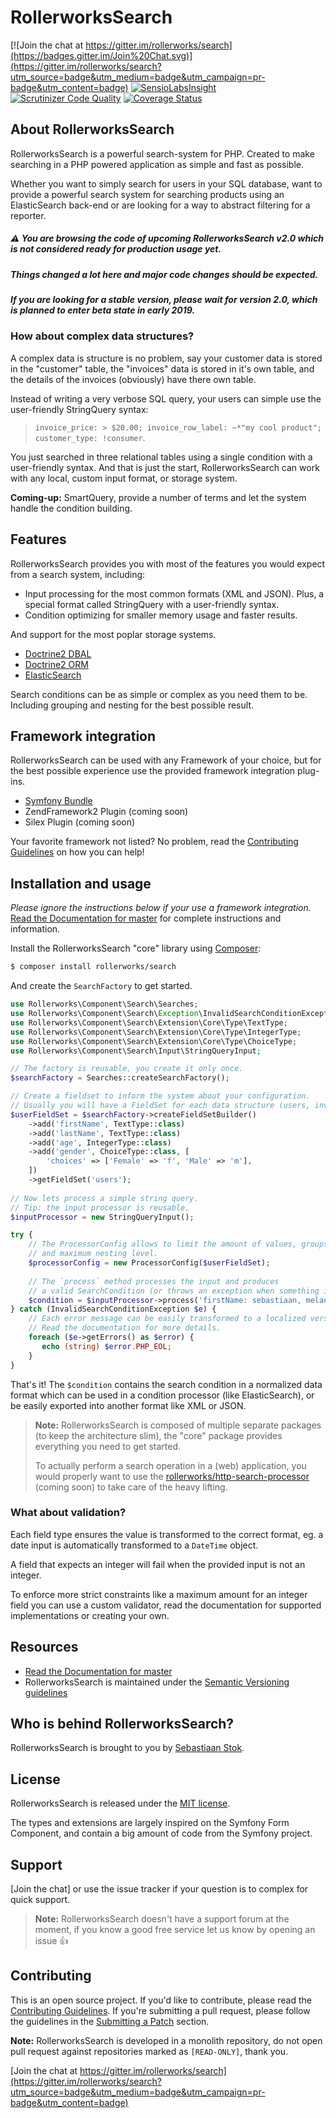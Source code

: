 RollerworksSearch
=================

[![Join the chat at https://gitter.im/rollerworks/search](https://badges.gitter.im/Join%20Chat.svg)](https://gitter.im/rollerworks/search?utm_source=badge&utm_medium=badge&utm_campaign=pr-badge&utm_content=badge)
[![SensioLabsInsight](https://insight.sensiolabs.com/projects/92caf31d-dae6-49dd-9526-440d859daa31/mini.png)](https://insight.sensiolabs.com/projects/92caf31d-dae6-49dd-9526-440d859daa31)
[![Scrutinizer Code Quality](https://scrutinizer-ci.com/g/rollerworks/search/badges/quality-score.png?b=master)](https://scrutinizer-ci.com/g/rollerworks/search/?branch=master)
[![Coverage Status](https://coveralls.io/repos/github/rollerworks/search/badge.svg?branch=master)](https://coveralls.io/github/rollerworks/search?branch=master)

## About RollerworksSearch

RollerworksSearch is a powerful search-system for PHP.
Created to make searching in a PHP powered application as simple and fast as possible.

Whether you want to simply search for users in your SQL database, want to
provide a powerful search system for searching products using an ElasticSearch
back-end or are looking for a way to abstract filtering for a reporter.
 
 ##### :warning: You are browsing the code of upcoming RollerworksSearch v2.0 which is not considered ready for production usage yet.
 ##### Things changed a lot here and major code changes should be expected.
 ##### If you are looking for a stable version, please wait for version 2.0, which is planned to enter beta state in early 2019.

### How about complex data structures?

A complex data is structure is no problem, say your customer data is stored
in the "customer" table, the "invoices" data is stored in it's own table, and
the details of the invoices (obviously) have there own table.

Instead of writing a very verbose SQL query, your users can simple use 
the user-friendly StringQuery syntax:

> `invoice_price: > $20.00; invoice_row_label: ~*"my cool product"; customer_type: !consumer`.

You just searched in three relational tables using a single condition with a
user-friendly syntax. And that is just the start, RollerworksSearch can work with
any local, custom input format, or storage system.

**Coming-up:** SmartQuery, provide a number of terms and let the system
handle the condition building.

## Features

RollerworksSearch provides you with most of the features you would expect
from a search system, including:
 
* Input processing for the most common formats (XML and JSON).
  Plus, a special format called StringQuery with a user-friendly syntax.
* Condition optimizing for smaller memory usage and faster results.

And support for the most poplar storage systems.

* [Doctrine2 DBAL](https://github.com/rollerworks/search-doctrine-dbal)
* [Doctrine2 ORM](https://github.com/rollerworks/search-doctrine-orm)
* [ElasticSearch](https://github.com/rollerworks/search-elasticsearch)

Search conditions can be as simple or complex as you need them to be.
Including grouping and nesting for the best possible result.

## Framework integration

RollerworksSearch can be used with any Framework of your choice, but for the best
possible experience use the provided framework integration plug-ins.

* [Symfony Bundle](https://github.com/rollerworks/SearchBundle)
* ZendFramework2 Plugin (coming soon)
* Silex Plugin (coming soon)

Your favorite framework not listed? No problem, read the [Contributing Guidelines][2]
on how you can help!

## Installation and usage

*Please ignore the instructions below if your use a framework integration.*
[Read the Documentation for master][4] for complete instructions and information.

Install the RollerworksSearch "core" library using [Composer][1]:

```bash
$ composer install rollerworks/search
```

And create the `SearchFactory` to get started.

```php
use Rollerworks\Component\Search\Searches;
use Rollerworks\Component\Search\Exception\InvalidSearchConditionException;
use Rollerworks\Component\Search\Extension\Core\Type\TextType;
use Rollerworks\Component\Search\Extension\Core\Type\IntegerType;
use Rollerworks\Component\Search\Extension\Core\Type\ChoiceType;
use Rollerworks\Component\Search\Input\StringQueryInput;

// The factory is reusable, you create it only once.
$searchFactory = Searches::createSearchFactory();

// Create a fieldset to inform the system about your configuration.
// Usually you will have a FieldSet for each data structure (users, invoices, etc).
$userFieldSet = $searchFactory->createFieldSetBuilder()
    ->add('firstName', TextType::class)
    ->add('lastName', TextType::class)
    ->add('age', IntegerType::class)
    ->add('gender', ChoiceType::class, [
        'choices' => ['Female' => 'f', 'Male' => 'm'],
    ])
    ->getFieldSet('users');
    
// Now lets process a simple string query.
// Tip: the input processor is reusable.
$inputProcessor = new StringQueryInput();

try {
    // The ProcessorConfig allows to limit the amount of values, groups
    // and maximum nesting level.
    $processorConfig = new ProcessorConfig($userFieldSet);
    
    // The `process` method processes the input and produces 
    // a valid SearchCondition (or throws an exception when something is wrong).
    $condition = $inputProcessor->process('firstName: sebastiaan, melany;');
} catch (InvalidSearchConditionException $e) {
    // Each error message can be easily transformed to a localized version.
    // Read the documentation for more details.
    foreach ($e->getErrors() as $error) {
       echo (string) $error.PHP_EOL;
    }
}
```

That's it! The `$condition` contains the search condition in a normalized
data format which can be used in a condition processor (like ElasticSearch), 
or be easily exported into another format like XML or JSON.

> **Note:** RollerworksSearch is composed of multiple separate packages (to keep the architecture slim), 
> the "core" package provides everything you need to get started.
>
> To actually perform a search operation in a (web) application, you would properly
> want to use the [rollerworks/http-search-processor](https://github.com/rollerworks/search-http-processor) 
(coming soon) to take care of the heavy lifting.

### What about validation?

Each field type ensures the value is transformed to the correct format,
eg. a date input is automatically transformed to a `DateTime` object.

A field that expects an integer will fail when the provided input is not an integer.

To enforce more strict constraints like a maximum amount for an integer field you 
can use a custom validator, read the documentation for supported implementations or creating
your own.

## Resources

* [Read the Documentation for master][4]
* RollerworksSearch is maintained under the [Semantic Versioning guidelines](http://semver.org/)

## Who is behind RollerworksSearch?

RollerworksSearch is brought to you by [Sebastiaan Stok](https://github.com/sstok).

## License

RollerworksSearch is released under the [MIT license](LICENSE).

The types and extensions are largely inspired on the Symfony Form Component, 
and contain a big amount of code from the Symfony project.

## Support

[Join the chat] or use the issue tracker if your question is to complex for quick support.

> **Note:** RollerworksSearch doesn't have a support forum at the moment, if you know
> a good free service let us know by opening an issue :+1:

## Contributing

This is an open source project. If you'd like to contribute,
please read the [Contributing Guidelines][2]. If you're submitting
a pull request, please follow the guidelines in the [Submitting a Patch][3] section.

**Note:** RollerworksSearch is developed in a monolith repository, do not open pull request
against repositories marked as `[READ-ONLY]`, thank you.

[Join the chat at https://gitter.im/rollerworks/search](https://gitter.im/rollerworks/search?utm_source=badge&utm_medium=badge&utm_campaign=pr-badge&utm_content=badge)

[1]: https://getcomposer.org/doc/00-intro.md
[2]: https://github.com/rollerworks/contributing
[3]: https://contributing.readthedocs.org/en/latest/code/patches.html
[4]: http://rollerworkssearch.readthedocs.org/en/latest/

